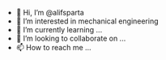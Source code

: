 - 👋 Hi, I’m @alifsparta
- 👀 I’m interested in mechanical engineering
- 🌱 I’m currently learning ...
- 💞️ I’m looking to collaborate on ...
- 📫 How to reach me ...

<!---
alifsparta/alifsparta is a ✨ special ✨ repository because its `README.md` (this file) appears on your GitHub profile.
You can click the Preview link to take a look at your changes.
--->
